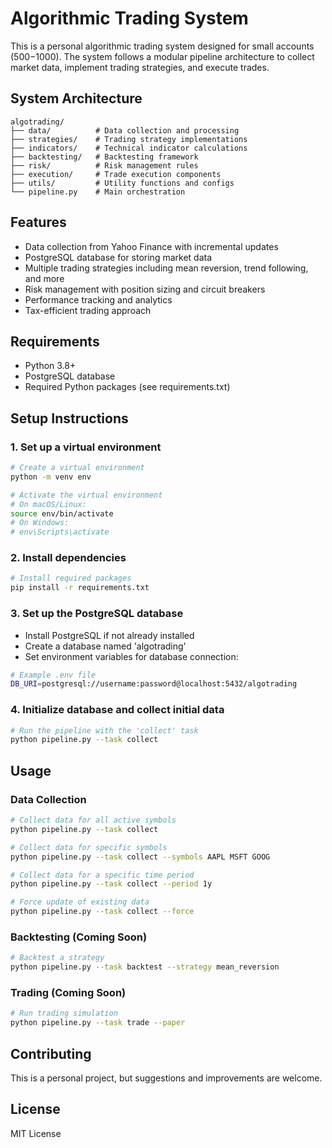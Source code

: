# Algorithmic Trading System

This is a personal algorithmic trading system designed for small accounts ($500-$1000). The system follows a modular pipeline architecture to collect market data, implement trading strategies, and execute trades.

## System Architecture

```
algotrading/
├── data/          # Data collection and processing
├── strategies/    # Trading strategy implementations
├── indicators/    # Technical indicator calculations
├── backtesting/   # Backtesting framework
├── risk/          # Risk management rules
├── execution/     # Trade execution components
├── utils/         # Utility functions and configs
└── pipeline.py    # Main orchestration
```

## Features

- Data collection from Yahoo Finance with incremental updates
- PostgreSQL database for storing market data
- Multiple trading strategies including mean reversion, trend following, and more
- Risk management with position sizing and circuit breakers
- Performance tracking and analytics
- Tax-efficient trading approach

## Requirements

- Python 3.8+
- PostgreSQL database
- Required Python packages (see requirements.txt)

## Setup Instructions

### 1. Set up a virtual environment

```bash
# Create a virtual environment
python -m venv env

# Activate the virtual environment
# On macOS/Linux:
source env/bin/activate
# On Windows:
# env\Scripts\activate
```

### 2. Install dependencies

```bash
# Install required packages
pip install -r requirements.txt
```

### 3. Set up the PostgreSQL database

- Install PostgreSQL if not already installed
- Create a database named 'algotrading'
- Set environment variables for database connection:

```bash
# Example .env file
DB_URI=postgresql://username:password@localhost:5432/algotrading
```

### 4. Initialize database and collect initial data

```bash
# Run the pipeline with the 'collect' task
python pipeline.py --task collect
```

## Usage

### Data Collection

```bash
# Collect data for all active symbols
python pipeline.py --task collect

# Collect data for specific symbols
python pipeline.py --task collect --symbols AAPL MSFT GOOG

# Collect data for a specific time period
python pipeline.py --task collect --period 1y

# Force update of existing data
python pipeline.py --task collect --force
```

### Backtesting (Coming Soon)

```bash
# Backtest a strategy
python pipeline.py --task backtest --strategy mean_reversion
```

### Trading (Coming Soon)

```bash
# Run trading simulation
python pipeline.py --task trade --paper
```

## Contributing

This is a personal project, but suggestions and improvements are welcome.

## License

MIT License

